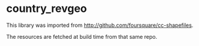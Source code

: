 country_revgeo
==============

This library was imported from http://github.com/foursquare/cc-shapefiles.

The resources are fetched at build time from that same repo.

